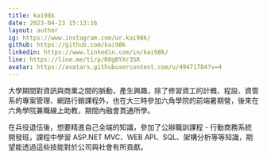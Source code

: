 ```yaml
---
title: kai98k
date: 2023-04-23 15:13:16
layout: author
ig: https://www.instagram.com/ur.kai98k/
github: https://github.com/kai98k
linkedin: https://www.linkedin.com/in/kai98k/
line: https://line.me/ti/p/R0gBYXr3SR
avatar: https://avatars.githubusercontent.com/u/49471784?v=4
---
```

大學期間對資訊與商業之間的脈動，產生興趣，除了修習資工的計概、程設、資管系的專案管理、網路行銷課程外，也在大三時參加六角學院的前端暑期營，後來在六角學院兼職線上助教，期間內融會貫通所學。

在兵役退伍後，想要精進自己全端的知識，參加了公辦職訓課程 - 行動商務系統開發班，課程中學習 ASP.NET MVC、WEB API、SQL、架構分析等等知識，期望能透過這些技能對於公司與社會有所貢獻。